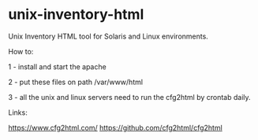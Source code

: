 # unix-inventory-html

Unix Inventory HTML tool for Solaris and Linux environments.

How to: 

1 - install and start the apache

2 - put these files on path /var/www/html

3 - all the unix and linux servers need to run the cfg2html by crontab daily.

Links:

https://www.cfg2html.com/
https://github.com/cfg2html/cfg2html
